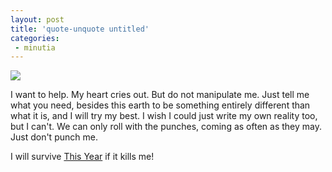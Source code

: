 ```yaml
---
layout: post
title: 'quote-unquote untitled'
categories:
 - minutia
---
```


<a href="http://danielsjourney.com/blog/files/2005/07/lies.jpg"><img src="http://danielsjourney.com/blog/files/2005/07/lies_thumb.jpg" /></a>

I want to help. My heart cries out. But do not manipulate me. Just tell me what you need, besides this earth to be something entirely different than what it is, and I will try my best. I wish I could just write my own reality too, but I can't. We can only roll with the punches, coming as often as they may. Just don't punch me.

I will survive <a href="http://vimeo.com/7907281">This Year</a> if it kills me!